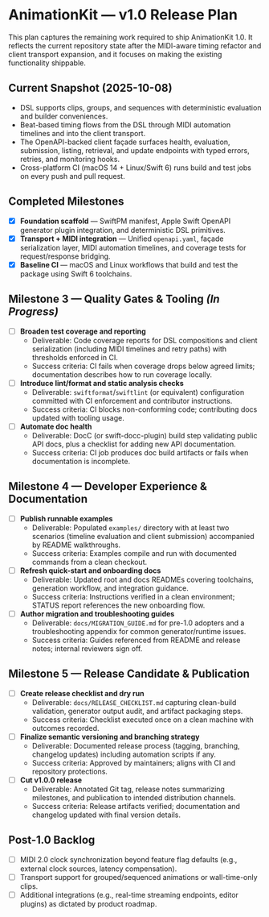 # AnimationKit — v1.0 Release Plan

This plan captures the remaining work required to ship AnimationKit 1.0. It reflects the current repository state after the MIDI-aware timing refactor and client transport expansion, and it focuses on making the existing functionality shippable.

## Current Snapshot (2025-10-08)
- DSL supports clips, groups, and sequences with deterministic evaluation and builder conveniences.
- Beat-based timing flows from the DSL through MIDI automation timelines and into the client transport.
- The OpenAPI-backed client façade surfaces health, evaluation, submission, listing, retrieval, and update endpoints with typed errors, retries, and monitoring hooks.
- Cross-platform CI (macOS 14 + Linux/Swift 6) runs build and test jobs on every push and pull request.

## Completed Milestones
- [x] **Foundation scaffold** — SwiftPM manifest, Apple Swift OpenAPI generator plugin integration, and deterministic DSL primitives.
- [x] **Transport + MIDI integration** — Unified `openapi.yaml`, façade serialization layer, MIDI automation timelines, and coverage tests for request/response bridging.
- [x] **Baseline CI** — macOS and Linux workflows that build and test the package using Swift 6 toolchains.

## Milestone 3 — Quality Gates & Tooling *(In Progress)*
- [ ] **Broaden test coverage and reporting**
  - Deliverable: Code coverage reports for DSL compositions and client serialization (including MIDI timelines and retry paths) with thresholds enforced in CI.
  - Success criteria: CI fails when coverage drops below agreed limits; documentation describes how to run coverage locally.
- [ ] **Introduce lint/format and static analysis checks**
  - Deliverable: `swiftformat`/`swiftlint` (or equivalent) configuration committed with CI enforcement and contributor instructions.
  - Success criteria: CI blocks non-conforming code; contributing docs updated with tooling usage.
- [ ] **Automate doc health**
  - Deliverable: DocC (or swift-docc-plugin) build step validating public API docs, plus a checklist for adding new API documentation.
  - Success criteria: CI job produces doc build artifacts or fails when documentation is incomplete.

## Milestone 4 — Developer Experience & Documentation
- [ ] **Publish runnable examples**
  - Deliverable: Populated `examples/` directory with at least two scenarios (timeline evaluation and client submission) accompanied by README walkthroughs.
  - Success criteria: Examples compile and run with documented commands from a clean checkout.
- [ ] **Refresh quick-start and onboarding docs**
  - Deliverable: Updated root and docs READMEs covering toolchains, generation workflow, and integration guidance.
  - Success criteria: Instructions verified in a clean environment; STATUS report references the new onboarding flow.
- [ ] **Author migration and troubleshooting guides**
  - Deliverable: `docs/MIGRATION_GUIDE.md` for pre-1.0 adopters and a troubleshooting appendix for common generator/runtime issues.
  - Success criteria: Guides referenced from README and release notes; internal reviewers sign off.

## Milestone 5 — Release Candidate & Publication
- [ ] **Create release checklist and dry run**
  - Deliverable: `docs/RELEASE_CHECKLIST.md` capturing clean-build validation, generator output audit, and artifact packaging steps.
  - Success criteria: Checklist executed once on a clean machine with outcomes recorded.
- [ ] **Finalize semantic versioning and branching strategy**
  - Deliverable: Documented release process (tagging, branching, changelog updates) including automation scripts if any.
  - Success criteria: Approved by maintainers; aligns with CI and repository protections.
- [ ] **Cut v1.0.0 release**
  - Deliverable: Annotated Git tag, release notes summarizing milestones, and publication to intended distribution channels.
  - Success criteria: Release artifacts verified; documentation and changelog updated with final version details.

## Post-1.0 Backlog
- [ ] MIDI 2.0 clock synchronization beyond feature flag defaults (e.g., external clock sources, latency compensation).
- [ ] Transport support for grouped/sequenced animations or wall-time-only clips.
- [ ] Additional integrations (e.g., real-time streaming endpoints, editor plugins) as dictated by product roadmap.
